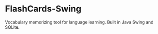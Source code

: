 # FlashCards-Swing
Vocabulary memorizing tool for language learning. Built in Java Swing and SQLite.
